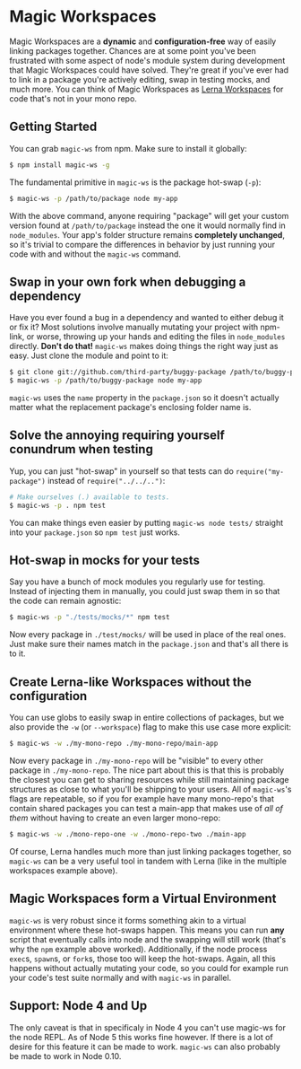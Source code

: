 # Magic Workspaces

Magic Workspaces are a **dynamic** and **configuration-free** way of easily linking packages together.
Chances are at some point you've been frustrated with some aspect of node's module system during
development that Magic Workspaces could have solved. They're great if you've ever had to link in a
package you're actively editing, swap in testing mocks, and much more. You can think of Magic Workspaces
as [Lerna Workspaces](https://github.com/lerna/lerna) for code that's not in your mono repo.

## Getting Started

You can grab `magic-ws` from npm. Make sure to install it globally:

```bash
$ npm install magic-ws -g
```

The fundamental primitive in `magic-ws` is the package hot-swap (`-p`):

```bash
$ magic-ws -p /path/to/package node my-app
```

With the above command, anyone requiring "package" will get your custom version
found at `/path/to/package` instead the one it would normally find in `node_modules`.
Your app's folder structure remains **completely unchanged**, so it's trivial to 
compare the differences in behavior by just running your code with and without the
`magic-ws` command.

## Swap in your own fork when debugging a dependency

Have you ever found a bug in a dependency and wanted to either debug it or fix it?
Most solutions involve manually mutating your project with npm-link, or worse, 
throwing up your hands and editing the files in `node_modules` directly.
**Don't do that!** `magic-ws` makes doing things the right way just as easy.
Just clone the module and point to it:

```bash
$ git clone git://github.com/third-party/buggy-package /path/to/buggy-package
$ magic-ws -p /path/to/buggy-package node my-app
```

`magic-ws` uses the `name` property in the `package.json` so it doesn't actually
matter what the replacement package's enclosing folder name is.

## Solve the annoying requiring yourself conundrum when testing

Yup, you can just "hot-swap" in yourself so that tests can do `require("my-package")` instead of
`require("../../..")`:


```bash
# Make ourselves (.) available to tests.
$ magic-ws -p . npm test
```

You can make things even easier by putting `magic-ws node tests/` straight into your `package.json`
so `npm test` just works.

## Hot-swap in mocks for your tests

Say you have a bunch of mock modules you regularly use for testing. Instead of injecting them in
manually, you could just swap them in so that the code can remain agnostic:

```bash
$ magic-ws -p "./tests/mocks/*" npm test
```

Now every package in `./test/mocks/` will be used in place of the real ones. Just make sure their names
match in the `package.json` and that's all there is to it.

## Create Lerna-like Workspaces without the configuration

You can use globs to easily swap in entire collections of packages, but we also provide the `-w` 
(or `--workspace`) flag to make this use case more explicit:

```bash
$ magic-ws -w ./my-mono-repo ./my-mono-repo/main-app
``` 

Now every package in `./my-mono-repo` will be "visible" to every other package in `./my-mono-repo`. The nice
part about this is that this is probably the closest you can get to sharing resources while still maintaining
package structures as close to what you'll be shipping to your users. All of `magic-ws`'s flags are repeatable,
so if you for example have many mono-repo's that contain shared packages you can test a main-app that makes use
of *all of them* without having to create an even larger mono-repo:

```bash
$ magic-ws -w ./mono-repo-one -w ./mono-repo-two ./main-app
``` 

Of course, Lerna handles much more than just linking packages together, so `magic-ws` can be a very useful tool
in tandem with Lerna (like in the multiple workspaces example above).

## Magic Workspaces form a Virtual Environment

`magic-ws` is very robust since it forms something akin to a virtual environment where these hot-swaps happen.
This means you can run **any** script that eventually calls into node and the swapping will still work (that's
why the `npm` example above worked). Additionally, if the node process `exec`s, `spawn`s, or `fork`s, those
too will keep the hot-swaps. Again, all this happens without actually mutating your code, so you could for
example run your code's test suite normally and with `magic-ws` in parallel.

## Support: Node 4 and Up

The only caveat is that in specificaly in Node 4 you can't use magic-ws for the node REPL. As of Node 5 this
works fine however. If there is a lot of desire for this feature it can be made to work. `magic-ws` can also
probably be made to work in Node 0.10.
